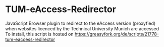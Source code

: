 # TUM-eAccess-Redirector
JavaScript Browser plugin to redirect to the eAccess version (proxyfied) when websites licenced by the Technical University Munich are accessed 
To install, this script is hosted on https://greasyfork.org/de/scripts/21778-tum-eaccess-redirector
